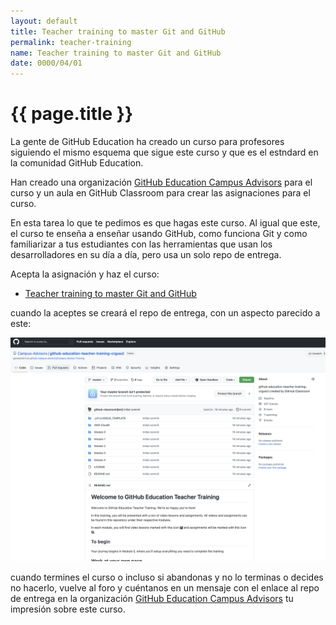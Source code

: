 ```yaml
---
layout: default
title: Teacher training to master Git and GitHub
permalink: teacher-training
name: Teacher training to master Git and GitHub
date: 0000/04/01
---
```


# {{ page.title }}


La gente de GitHub Education ha creado un curso para profesores siguiendo el mismo esquema que sigue este curso y que es el estndard en la comunidad GitHub Education.

Han creado una organización [GitHub Education Campus Advisors](https://github.com/Campus-Advisors) para el curso y un aula en GitHub Classroom para crear las asignaciones para el curso.

En esta tarea lo que te pedimos es que hagas este curso. Al igual que este, el curso
te enseña a enseñar usando GitHub, como funciona Git y como familiarizar a tus estudiantes 
con las herramientas que usan los desarrolladores en su día a día, pero usa un solo repo de entrega.

Acepta la asignación y haz el curso:

* [Teacher training to master Git and GitHub](https://classroom.github.com/a/Ri92rv-q)

cuando la aceptes se creará el repo de entrega, con un aspecto parecido a este:

![](/assets/images/github-education-teacher-training-crguezl.png)

cuando termines el curso o incluso si abandonas y no lo terminas o decides no hacerlo, vuelve al foro y cuéntanos en un mensaje con el enlace al repo de entrega en la organización [GitHub Education Campus Advisors](https://github.com/Campus-Advisors) tu impresión sobre este curso. 
